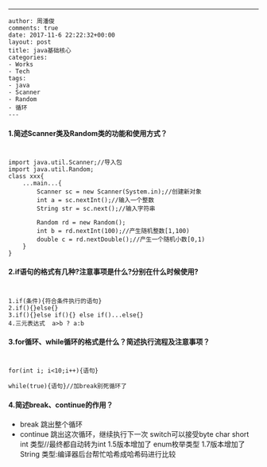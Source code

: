 ---
    author: 周潘俊
    comments: true
    date: 2017-11-6 22:22:32+00:00
    layout: post
    title: java基础核心
    categories:
    - Works
    - Tech
    tags:
    - java
    - Scanner
    - Random
    - 循环
    ---
#### 1.简述Scanner类及Random类的功能和使用方式？
#
    import java.util.Scanner;//导入包
    import java.util.Random;
    class xxx{
        ...main...{
            Scanner sc = new Scanner(System.in);//创建新对象
            int a = sc.nextInt();//输入一个整数
            String str = sc.next();//输入字符串
            
            Random rd = new Random();
            int b = rd.nextInt(100);//产生随机整数[1,100)
            double c = rd.nextDouble();//产生一个随机小数[0,1)
        }
    }


#### 2.if语句的格式有几种?注意事项是什么?分别在什么时候使用?
#
    1.if(条件){符合条件执行的语句}
    2.if(){}else{}
    3.if(){}else if(){} else if()...else{}
    4.三元表达式  a>b ? a:b

#### 3.for循环、while循环的格式是什么？简述执行流程及注意事项？
#
    for(int i; i<10;i++){语句}
    
    while(true){语句}//加break别死循环了

####   4.简述break、continue的作用？
* break 跳出整个循环
* continue 跳出这次循环，继续执行下一次
switch可以接受byte char short int 类型//最终都自动转为int
1.5版本增加了 enum枚举类型
1.7版本增加了String 类型:编译器后台帮忙哈希成哈希码进行比较

